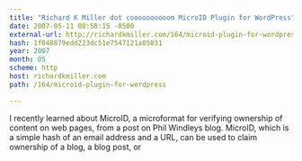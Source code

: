 ```yaml
---
title: "Richard K Miller dot coooooooooom MicroID Plugin for WordPress"
date: 2007-05-11 00:58:15 -0500
external-url: http://richardkmiller.com/164/microid-plugin-for-wordpress
hash: 1f048879edd223dc51e7547121a05831
year: 2007
month: 05
scheme: http
host: richardkmiller.com
path: /164/microid-plugin-for-wordpress

---
```


I recently learned about MicroID, a microformat for verifying ownership of content on web pages, from a post on Phil Windleys blog. MicroID, which is a simple hash of an email address and a URL, can be used to claim ownership of a blog, a blog post, or
